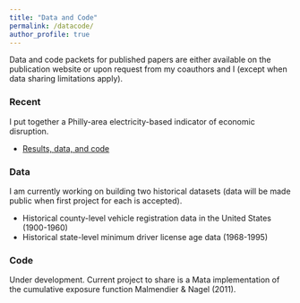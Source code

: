 ```yaml
---
title: "Data and Code"
permalink: /datacode/
author_profile: true
---
```


Data and code packets for published papers are either available on the publication website or upon request from my coauthors and I (except when data sharing limitations apply).

### Recent
I put together a Philly-area electricity-based indicator of economic disruption.
* [Results, data, and code](https://github.com/cseveren/PA-Electricity-Economic-Disruption)

### Data
I am currently working on building two historical datasets (data will be made public when first project for each is accepted).
* Historical county-level vehicle registration data in the United States (1900-1960)
* Historical state-level minimum driver license age data (1968-1995)

### Code
Under development. Current project to share is a Mata implementation of the cumulative exposure function Malmendier & Nagel (2011).
